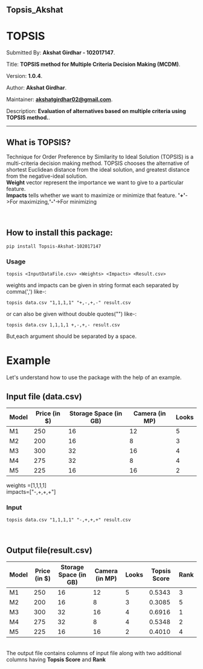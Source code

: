 ## Topsis_Akshat

# TOPSIS

Submitted By: **Akshat Girdhar - 102017147**.

Title: **TOPSIS method for Multiple Criteria Decision Making (MCDM)**.

Version: **1.0.4**.

Author: **Akshat Girdhar**.

Maintainer: **akshatgirdhar02@gmail.com**.

Description: **Evaluation of alternatives based on multiple criteria using TOPSIS method.**.

---

## What is TOPSIS?

Technique for Order Preference by Similarity to Ideal Solution
(TOPSIS) is a multi-criteria decision making method.
TOPSIS chooses the alternative of shortest Euclidean distance from the ideal solution,
and greatest distance from the negative-ideal solution.
<br>
<strong>Weight</strong> vector represent the importance we want to give to a particular feature.
<br>
<strong>Impacts</strong> tells whether we want to maximize or minimize that feature. <strong>'+'</strong>->For maximizing,<strong>'-'</strong>->For minimizing

<br>

## How to install this package:

```
pip install Topsis-Akshat-102017147
```

### Usage

```
topsis <InputDataFile.csv> <Weights> <Impacts> <Result.csv>
```

weights and impacts can be given in string format each separated by comma(',') like-:

```
topsis data.csv "1,1,1,1" "+,-,+,-" result.csv
```
or can also be given without double quotes("") like-:
```
topsis data.csv 1,1,1,1 +,-,+,- result.csv
``` 
But,each argument should be separated by a space.

# Example
Let's understand how to use the package with the help of an example.

## Input file (data.csv)

| Model | Price (in $)| Storage Space (in GB) |Camera (in MP)| Looks    |
| ----- | ----------- | ----------------------| -------------| -------- |
| M1    | 250         | 16                    | 12           | 5        |
| M2    | 200         | 16                    | 8            | 3        |
| M3    | 300         | 32                    | 16           | 4        |
| M4    | 275         | 32                    | 8            | 4        |
| M5    | 225         | 16                    | 16           | 2        |

weights =[1,1,1,1]
<br>
impacts=["-,+,+,+"]

### Input
```
topsis data.csv "1,1,1,1" "-,+,+,+" result.csv
```

<br>

## Output file(result.csv)

| Model | Price (in $)| Storage Space (in GB) |Camera (in MP)| Looks    |Topsis Score|Rank|
| ----- | ----------- | ----------------------| -------------| -------- |------------|----|  
| M1    | 250         | 16                    | 12           | 5        | 0.5343     |3   |
| M2    | 200         | 16                    | 8            | 3        | 0.3085     |5   |
| M3    | 300         | 32                    | 16           | 4        | 0.6916     |1   |
| M4    | 275         | 32                    | 8            | 4        | 0.5348     |2   |
| M5    | 225         | 16                    | 16           | 2        | 0.4010     |4   |

<br>
The output file contains columns of input file along with two additional columns having <strong>Topsis Score</strong> and <strong>Rank</strong>